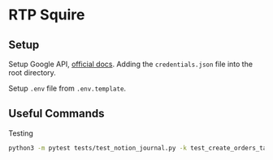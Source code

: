 # RTP Squire

## Setup 

Setup Google API, [official docs](https://developers.google.com/sheets/api/quickstart/python). Adding the `credentials.json` file into the root directory. 

Setup `.env` file from `.env.template`.

## Useful Commands

Testing 

```bash
python3 -m pytest tests/test_notion_journal.py -k test_create_orders_table_block
```